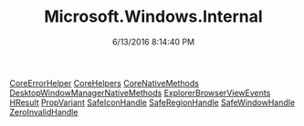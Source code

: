 ﻿---
title: Microsoft.Windows.Internal
date: 6/13/2016 8:14:40 PM
---

[CoreErrorHelper](T-Microsoft.Windows.Internal.CoreErrorHelper.html)
[CoreHelpers](T-Microsoft.Windows.Internal.CoreHelpers.html)
[CoreNativeMethods](T-Microsoft.Windows.Internal.CoreNativeMethods.html)
[DesktopWindowManagerNativeMethods](T-Microsoft.Windows.Internal.DesktopWindowManagerNativeMethods.html)
[ExplorerBrowserViewEvents](T-Microsoft.Windows.Internal.ExplorerBrowserViewEvents.html)
[HResult](T-Microsoft.Windows.Internal.HResult.html)
[PropVariant](T-Microsoft.Windows.Internal.PropVariant.html)
[SafeIconHandle](T-Microsoft.Windows.Internal.SafeIconHandle.html)
[SafeRegionHandle](T-Microsoft.Windows.Internal.SafeRegionHandle.html)
[SafeWindowHandle](T-Microsoft.Windows.Internal.SafeWindowHandle.html)
[ZeroInvalidHandle](T-Microsoft.Windows.Internal.ZeroInvalidHandle.html)
